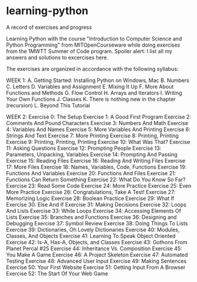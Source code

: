 # learning-python
A record of exercises and progress

Learning Python with the course "Introduction to Computer Science and Python Programming" from MITOpenCourseware while doing exercises from the 1MWTT Summer of Code program. Spoiler alert: I list all my answers and solutions to excercises here.

The exercises are organized in accordance with the following syllabus:

WEEK 1:
A. Getting Started: Installing Python on Windows, Mac
B. Numbers
C. Letters
D. Variables and Assignment
E. Mixing It Up
F. More About Functions and Methods
G. Flow Control
H. Arrays and Iterators
I. Writing Your Own Functions
J. Classes
K. There is nothing new in the chapter (recursion)
L. Beyond This Tutorial

WEEK 2:
Exercise 0: The Setup
Exercise 1: A Good First Program
Exercise 2: Comments And Pound Characters
Exercise 3: Numbers And Math
Exercise 4: Variables And Names
Exercise 5: More Variables And Printing
Exercise 6: Strings And Text
Exercise 7: More Printing
Exercise 8: Printing, Printing
Exercise 9: Printing, Printing, Printing
Exercise 10: What Was That?
Exercise 11: Asking Questions
Exercise 12: Prompting People
Exercise 13: Parameters, Unpacking, Variables
Exercise 14: Prompting And Passing
Exercise 15: Reading Files
Exercise 16: Reading And Writing Files
Exercise 17: More Files
Exercise 18: Names, Variables, Code, Functions
Exercise 19: Functions And Variables
Exercise 20: Functions And Files
Exercise 21: Functions Can Return Something
Exercise 22: What Do You Know So Far?
Exercise 23: Read Some Code
Exercise 24: More Practice
Exercise 25: Even More Practice
Exercise 26: Congratulations, Take A Test!
Exercise 27: Memorizing Logic
Exercise 28: Boolean Practice
Exercise 29: What If
Exercise 30: Else And If
Exercise 31: Making Decisions
Exercise 32: Loops And Lists
Exercise 33: While Loops
Exercise 34: Accessing Elements Of Lists
Exercise 35: Branches and Functions
Exercise 36: Designing and Debugging
Exercise 37: Symbol Review
Exercise 38: Doing Things To Lists
Exercise 39: Dictionaries, Oh Lovely Dictionaries
Exercise 40: Modules, Classes, And Objects
Exercise 41: Learning To Speak Object Oriented
Exercise 42: Is-A, Has-A, Objects, and Classes
Exercise 43: Gothons From Planet Percal #25
Exercise 44: Inheritance Vs. Composition
Exercise 45: You Make A Game
Exercise 46: A Project Skeleton
Exercise 47: Automated Testing
Exercise 48: Advanced User Input
Exercise 49: Making Sentences
Exercise 50: Your First Website
Exercise 51: Getting Input From A Browser
Exercise 52: The Start Of Your Web Game
